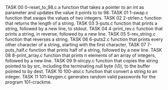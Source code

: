 TASK 00	0-reset_to_98.c	a function that takes a pointer to an int as parameter and updates the value it points to to 98.
TASK 01	1-swap.c	function that swaps the values of two integers.
TASK 02	2-strlen.c	function that returns the length of a string.
TASK 03	3-puts.c	function that prints a string, followed by a new line, to stdout.
TASK 04	4-print_rev.c	function that prints a string, in reverse, followed by a new line.
TASK 05	5-rev_string.c	function that reverses a string.
TASK 06	6-puts2.c	function that prints every other character of a string, starting with the first character,
TASK 07	7-puts_half.c	function that prints half of a string, followed by a new line.
TASK 08	8-print_array.c	function that prints n elements of an array of integers, followed by a new line.
TASK 09	9-strcpy.c	function that copies the string pointed to by src, including the terminating null byte (\0), to the buffer pointed to by dest.
TASK 10	100-atoi.c	function that convert a string to an integer.
TASK 11	101-keygen.c	generates random valid passwords for the program 101-crackme.

